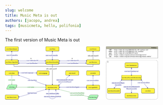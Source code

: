 ```yaml
---
slug: welcome
title: Music Meta is out
authors: [jacopo, andrea]
tags: [musicmeta, hello, polifonia]
---
```


The first version of Music Meta is out

![Overview of Music Meta](https://raw.githubusercontent.com/polifonia-project/music-meta-ontology/main/diagrams/artist.png)